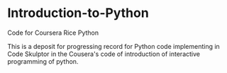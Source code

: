 # Introduction-to-Python
Code for Coursera Rice Python 


This is a deposit for progressing record for Python code implementing in Code Skulptor in the Cousera's code of introduction of interactive programming of python.
